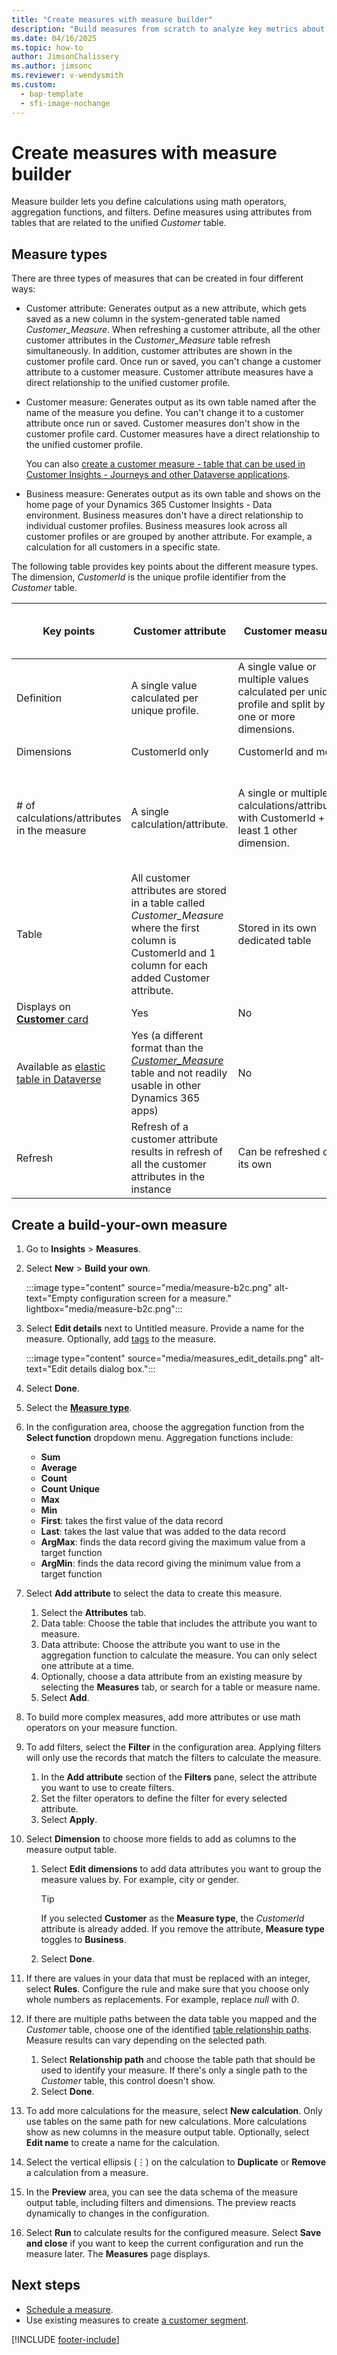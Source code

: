 ```yaml
---
title: "Create measures with measure builder"
description: "Build measures from scratch to analyze key metrics about your business."
ms.date: 04/16/2025
ms.topic: how-to
author: JimsonChalissery
ms.author: jimsonc
ms.reviewer: v-wendysmith
ms.custom:
  - bap-template
  - sfi-image-nochange
---
```


# Create measures with measure builder

Measure builder lets you define calculations using math operators, aggregation functions, and filters. Define measures using attributes from tables that are related to the unified *Customer* table.

## Measure types

There are three types of measures that can be created in four different ways:

- Customer attribute: Generates output as a new attribute, which gets saved as a new column in the system-generated table named *Customer_Measure*. When refreshing a customer attribute, all the other customer attributes in the *Customer_Measure* table refresh simultaneously. In addition, customer attributes are shown in the customer profile card. Once run or saved, you can't change a customer attribute to a customer measure. Customer attribute measures have a direct relationship to the unified customer profile.

- Customer measure: Generates output as its own table named after the name of the measure you define. You can't change it to a customer attribute once run or saved. Customer measures don't show in the customer profile card. Customer measures have a direct relationship to the unified customer profile.

  You can also [create a customer measure - table that can be used in Customer Insights - Journeys and other Dataverse applications](dataverse-measures.md). 

- Business measure: Generates output as its own table and shows on the home page of your Dynamics 365 Customer Insights - Data environment. Business measures don't have a direct relationship to individual customer profiles. Business measures look across all customer profiles or are grouped by another attribute. For example, a calculation for all customers in a specific state.

The following table provides key points about the different measure types. The dimension, *CustomerId* is the unique profile identifier from the *Customer* table.

|Key points  |Customer attribute  |Customer measure  |Customer measure table - For use in Journeys and other Dynamics 365 apps |Business measure
|---------|---------|---------|---------|---------|
|Definition |A single value calculated per unique profile. |A single value or multiple values calculated per unique profile and split by one or more dimensions. |A single value or multiple values calculated per unique profile. |A value calculated without a direct link to a unique profile, optionally split by one or more dimensions. |
|Dimensions | CustomerId only |CustomerId and more |CustomerId only |0 or more except CustomerId |
|# of calculations/attributes in the measure |A single calculation/attribute. |A single or multiple calculations/attributes with CustomerId + at least 1 other dimension. |A single or multiple calculations/attributes with CustomerId dimension. |A single calculation/attribute with no dimension *or* a single or multiple calculations/attributes with at least 1 dimension that isn't the CustomerId. |
|Table |All customer attributes are stored in a table called *Customer_Measure* where the first column is CustomerId and 1 column for each added Customer attribute. |Stored in its own dedicated table |Stored in its own dedicated table |Stored in its own dedicated table |
|Displays on [**Customer** card](customer-profiles.md) |Yes |No |No |No |
|Available as [elastic table in Dataverse](tables.md#view-customer-insights---data-tables-in-dataverse) |Yes (a different format than the [*Customer_Measure*](tables.md#customermeasure) table and not readily usable in other Dynamics 365 apps) |No |Yes |No |
|Refresh |Refresh of a customer attribute results in refresh of all the customer attributes in the instance |Can be refreshed on its own |Can be refreshed on its own |Can be refreshed on its own |

## Create a build-your-own measure

1. Go to **Insights** > **Measures**.

1. Select **New** > **Build your own**.

   :::image type="content" source="media/measure-b2c.png" alt-text="Empty configuration screen for a measure." lightbox="media/measure-b2c.png":::

1. Select **Edit details** next to Untitled measure. Provide a name for the measure. Optionally, add [tags](work-with-tags-columns.md#manage-tags) to the measure.

   :::image type="content" source="media/measures_edit_details.png" alt-text="Edit details dialog box.":::

1. Select **Done**.

1. Select the [**Measure type**](#measure-types).

1. In the configuration area, choose the aggregation function from the **Select function** dropdown menu. Aggregation functions include:
   - **Sum**
   - **Average**
   - **Count**
   - **Count Unique**
   - **Max**
   - **Min**
   - **First**: takes the first value of the data record
   - **Last**: takes the last value that was added to the data record
   - **ArgMax**: finds the data record giving the maximum value from a target function
   - **ArgMin**: finds the data record giving the minimum value from a target function

1. Select **Add attribute** to select the data to create this measure.

   1. Select the **Attributes** tab.
   1. Data table: Choose the table that includes the attribute you want to measure.
   1. Data attribute: Choose the attribute you want to use in the aggregation function to calculate the measure. You can only select one attribute at a time.
   1. Optionally, choose a data attribute from an existing measure by selecting the **Measures** tab, or search for a table or measure name.
   1. Select **Add**.

1. To build more complex measures, add more attributes or use math operators on your measure function.

1. To add filters, select the **Filter** in the configuration area. Applying filters will only use the records that match the filters to calculate the measure.
  
   1. In the **Add attribute** section of the **Filters** pane, select the attribute you want to use to create filters.
   1. Set the filter operators to define the filter for every selected attribute.
   1. Select **Apply**.

1. Select **Dimension** to choose more fields to add as columns to the measure output table.

   1. Select **Edit dimensions** to add data attributes you want to group the measure values by. For example, city or gender.
      > [!TIP]
      > If you selected **Customer** as the **Measure type**, the *CustomerId* attribute is already added. If you remove the attribute, **Measure type** toggles to **Business**.
   1. Select **Done**.

1. If there are values in your data that must be replaced with an integer, select **Rules**. Configure the rule and make sure that you choose only whole numbers as replacements. For example, replace *null* with *0*.

1. If there are multiple paths between the data table you mapped and the *Customer* table, choose one of the identified [table relationship paths](relationships.md). Measure results can vary depending on the selected path.

   1. Select **Relationship path** and choose the table path that should be used to identify your measure. If there's only a single path to the *Customer* table, this control doesn't show.
   1. Select **Done**.

1. To add more calculations for the measure, select **New calculation**. Only use tables on the same path for new calculations. More calculations show as new columns in the measure output table. Optionally, select **Edit name** to create a name for the calculation.

1. Select the vertical ellipsis (&vellip;) on the calculation to **Duplicate** or **Remove** a calculation from a measure.

1. In the **Preview** area, you can see the data schema of the measure output table, including filters and dimensions. The preview reacts dynamically to changes in the configuration.

1. Select **Run** to calculate results for the configured measure. Select **Save and close** if you want to keep the current configuration and run the measure later. The **Measures** page displays.

## Next steps

- [Schedule a measure](measures-schedule.md).
- Use existing measures to create [a customer segment](segments.md).

[!INCLUDE [footer-include](includes/footer-banner.md)]
